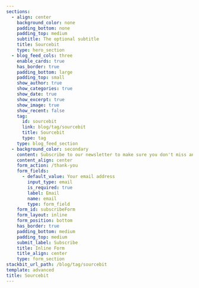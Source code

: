 ```yaml
---
sections:
  - align: center
    background_color: none
    padding_bottom: none
    padding_top: medium
    subtitle: The optional subtitle
    title: Sourcebit
    type: hero_section
  - blog_feed_cols: three
    enable_cards: true
    has_border: true
    padding_bottom: large
    padding_top: small
    show_author: true
    show_categories: true
    show_date: true
    show_excerpt: true
    show_image: true
    show_recent: false
    tag:
      id: sourcebit
      link: blog/tag/sourcebit
      title: Sourcebit
      type: tag
    type: blog_feed_section
  - background_color: secondary
    content: Subscribe to our newsletter to make sure you don't miss anything.
    content_align: center
    form_action: /thank-you
    form_fields:
      - default_value: Your email address
        input_type: email
        is_required: true
        label: Email
        name: email
        type: form_field
    form_id: subscribeForm
    form_layout: inline
    form_position: bottom
    has_border: true
    padding_bottom: medium
    padding_top: medium
    submit_label: Subscribe
    title: Inline Form
    title_align: center
    type: form_section
stackbit_url_path: /blog/tag/sourcebit
template: advanced
title: Sourcebit
---
```

